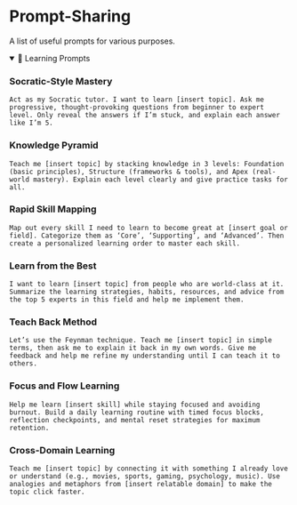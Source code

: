 # Prompt-Sharing
A list of useful prompts for various purposes.

<details open>

<summary>🧠 Learning Prompts</summary>

### Socratic-Style Mastery

```
Act as my Socratic tutor. I want to learn [insert topic]. Ask me progressive, thought-provoking questions from beginner to expert level. Only reveal the answers if I’m stuck, and explain each answer like I’m 5.
```
  
  
### Knowledge Pyramid

```
Teach me [insert topic] by stacking knowledge in 3 levels: Foundation (basic principles), Structure (frameworks & tools), and Apex (real-world mastery). Explain each level clearly and give practice tasks for all.
```


### Rapid Skill Mapping

```
Map out every skill I need to learn to become great at [insert goal or field]. Categorize them as ‘Core’, ‘Supporting’, and ‘Advanced’. Then create a personalized learning order to master each skill.
```


### Learn from the Best  

```
I want to learn [insert topic] from people who are world-class at it. Summarize the learning strategies, habits, resources, and advice from the top 5 experts in this field and help me implement them.
```
 

### Teach Back Method  

```
Let’s use the Feynman technique. Teach me [insert topic] in simple terms, then ask me to explain it back in my own words. Give me feedback and help me refine my understanding until I can teach it to others.
```


### Focus and Flow Learning

```
Help me learn [insert skill] while staying focused and avoiding burnout. Build a daily learning routine with timed focus blocks, reflection checkpoints, and mental reset strategies for maximum retention.
```
 
  
### Cross-Domain Learning

```
Teach me [insert topic] by connecting it with something I already love or understand (e.g., movies, sports, gaming, psychology, music). Use analogies and metaphors from [insert relatable domain] to make the topic click faster.
```

</details>


